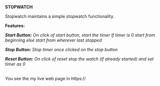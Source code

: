 <b>STOPWATCH</b><br>

Stopwatch maintains a simple stopwatch functionality.<br>

<b>Features:</b>

<i><b>Start Button:</b> On click of start button, start the timer If timer is 0 start from beginning else start from wherever last stopped</i>

<i><b>Stop Button:</b> Stop timer once clicked on the stop button</i>

<i><b>Reset Button:</b> On click of reset stop the watch (if already started) and set timer as 0</i>

<br>
You see the my live web page in https://
